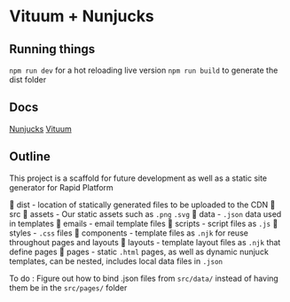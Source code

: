 # Vituum + Nunjucks

## Running things

`npm run dev` for a hot reloading live version
`npm run build` to generate the dist folder

## Docs

[Nunjucks](https://mozilla.github.io/nunjucks/templating.html)
[Vituum](https://vituum.dev/guide/)

## Outline

This project is a scaffold for future development as well as a static site generator for Rapid Platform

📁 dist - location of statically generated files to be uploaded to the CDN
📁 src
    📁 assets - Our static assets such as `.png` `.svg`
    📁 data - `.json` data used in templates
    📁 emails - email template files
    📁 scripts - script files as `.js`
    📁 styles - `.css` files
    📁 components - template files as `.njk` for reuse throughout pages and layouts
    📁 layouts - template layout files as `.njk` that define pages
    📁 pages - static `.html` pages, as well as dynamic nunjuck templates, can be nested, includes local data files in `.json`

To do : Figure out how to bind .json files from `src/data/` instead of having them be in the `src/pages/` folder